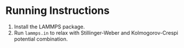 # Running Instructions

1. Install the LAMMPS package.  
2. Run `lammps.in` to relax with Stillinger-Weber and
Kolmogorov-Crespi potential combination. 
